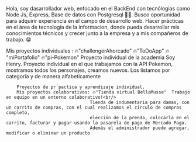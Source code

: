 Hola, soy dasarrollador web, enfocado en el BackEnd con tecnólogias como Node Js, Express, Base de datos con Postgresql 🚀🚀. Busco oportunidad para adquirir experiencia en el campo de desarrollo web.
Hacer prácticas en el área de tecnología de la informacíon, donde pueda desarrollar mis conocimientos técnicos y crecer junto a la empresa y a mis compañeros de trabajo. 😁

Mis proyectos individuales : 🔥"challengerAhorcado" 
                             🔥"ToDoApp"
                             🔥 "miPortafolio"
                             🔥"pi-Pokemon" Proyecto individual de la academia Soy Henry. Proyecto individual en el que trabajamos con la API Pokemon, mostramos todos los personajes, creamos nuevos. Los listamos
                                            por categoría y de manera alfabeticamente 
                             
        Proyectos de pr´pactica y aprendizaje individual.
        Mis proyectos colaborativos: 🔥"Tienda virtual BellaMusse"  Trabajo en equipo en un entorno colaborativo!<br/>
                                    Tienda de indumentaria para damas, con un carrito de compras, con el cual realizamos el circulo de compras completo, 
                                    elección de la prenda, colocarla en el carrito, facturar y pagar usando la pasarela de pago de Mercado Pago.
                                    Además el administrador puede agregar, modificar o eliminar un producto


<!--
**Gabriel-Villalba/Gabriel-Villalba** is a ✨ _special_ ✨ repository because its `README.md` (this file) appears on your GitHub profile.

Here are some ideas to get you started:

- 
- 🌱 I’m currently learning ...
- 👯 I’m looking to collaborate on ...
- 🤔 I’m looking for help with ...
- 💬 Ask me about ...
- 📫 How to reach me: ...
- 😄 Pronouns: ...
- ⚡ Fun fact: ...
-->
